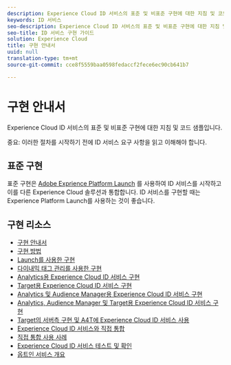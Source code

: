 ```yaml
---
description: Experience Cloud ID 서비스의 표준 및 비표준 구현에 대한 지침 및 코드 샘플입니다.
keywords: ID 서비스
seo-description: Experience Cloud ID 서비스의 표준 및 비표준 구현에 대한 지침 및 코드 샘플입니다.
seo-title: ID 서비스 구현 가이드
solution: Experience Cloud
title: 구현 안내서
uuid: null
translation-type: tm+mt
source-git-commit: cce8f5559baa0598fedaccf2fece6ec90cb641b7

---
```



# 구현 안내서

Experience Cloud ID 서비스의 표준 및 비표준 구현에 대한 지침 및 코드 샘플입니다.

중요: 이러한 절차를 시작하기 전에 ID 서비스 요구 사항을 읽고 이해해야 합니다.

## 표준 구현

표준 구현은 [Adobe Exprience Platform Launch](https://docs.adobelaunch.com/) 를 사용하여 ID 서비스를 시작하고 이를 다른 Experience Cloud 솔루션과 통합합니다. ID 서비스를 구현할 때는 Experience Platform Launch를 사용하는 것이 좋습니다.

## 구현 리소스

* [구현 안내서](mcvid-implementation-guides.md)
* [구현 방법](mcvid-implementation-methods.md)
* [Launch를 사용한 구현](ecid-implement-with-launch.md)
* [다이내믹 태그 관리를 사용한 구현](mcvid-standard.md)
* [Analytics용 Experience Cloud ID 서비스 구현](mcvid-setup-analytics.md)
* [Target용 Experience Cloud ID 서비스 구현](mcvid-setup-target.md)
* [Analytics 및 Audience Manager용 Experience Cloud ID 서비스 구현](mcvid-setup-aam-analytics.md)
* [Analytics, Audience Manager 및 Target용 Experience Cloud ID 서비스 구현](mcvid-setup-aam-analytics-target.md)
* [Target의 서버측 구현 및 A4T에 Experience Cloud ID 서비스 사용](ecid-a4t-target.md)
* [Experience Cloud ID 서비스와 직접 통합](mcvid-direct-integration.md)
* [직접 통합 사용 사례](ecid-direct-integration-examples.md)
* [Experience Cloud ID 서비스 테스트 및 확인](mcvid-test-verify.md)
* [옵트인 서비스 개요](opt-in-service/mcvid-optin-overview.md)
